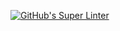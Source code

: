 [![GitHub's Super Linter](https://github.com/ICS20-Programming-MarcusW/Unit3-01-HTML-AreaTrapezoid/workflows/GitHub's%20Super%20Linter/badge.svg)](https://github.com/ICS20-Programming-MarcusW/Unit3-01-HTML-AreaTrapezoid/actions)